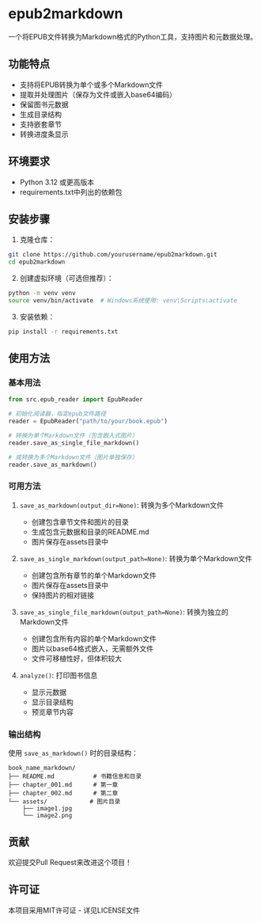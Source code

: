 # epub2markdown

一个将EPUB文件转换为Markdown格式的Python工具，支持图片和元数据处理。

## 功能特点

- 支持将EPUB转换为单个或多个Markdown文件
- 提取并处理图片（保存为文件或嵌入base64编码）
- 保留图书元数据
- 生成目录结构
- 支持嵌套章节
- 转换进度条显示

## 环境要求

- Python 3.12 或更高版本
- requirements.txt中列出的依赖包

## 安装步骤

1. 克隆仓库： 
```bash
git clone https://github.com/yourusername/epub2markdown.git
cd epub2markdown
```
2. 创建虚拟环境（可选但推荐）：
```bash
python -m venv venv
source venv/bin/activate  # Windows系统使用: venv\Scripts\activate
```

3. 安装依赖：
```bash
pip install -r requirements.txt
```

## 使用方法

### 基本用法

```python
from src.epub_reader import EpubReader

# 初始化阅读器，指定epub文件路径
reader = EpubReader("path/to/your/book.epub")

# 转换为单个Markdown文件（包含嵌入式图片）
reader.save_as_single_file_markdown()

# 或转换为多个Markdown文件（图片单独保存）
reader.save_as_markdown()
```

### 可用方法

1. `save_as_markdown(output_dir=None)`: 转换为多个Markdown文件
   - 创建包含章节文件和图片的目录
   - 生成包含元数据和目录的README.md
   - 图片保存在assets目录中

2. `save_as_single_markdown(output_path=None)`: 转换为单个Markdown文件
   - 创建包含所有章节的单个Markdown文件
   - 图片保存在assets目录中
   - 保持图片的相对链接

3. `save_as_single_file_markdown(output_path=None)`: 转换为独立的Markdown文件
   - 创建包含所有内容的单个Markdown文件
   - 图片以base64格式嵌入，无需额外文件
   - 文件可移植性好，但体积较大

4. `analyze()`: 打印图书信息
   - 显示元数据
   - 显示目录结构
   - 预览章节内容

### 输出结构

使用 `save_as_markdown()` 时的目录结构：
```
book_name_markdown/
├── README.md           # 书籍信息和目录
├── chapter_001.md      # 第一章
├── chapter_002.md      # 第二章
└── assets/            # 图片目录
    ├── image1.jpg
    └── image2.png
```

## 贡献

欢迎提交Pull Request来改进这个项目！

## 许可证

本项目采用MIT许可证 - 详见LICENSE文件
